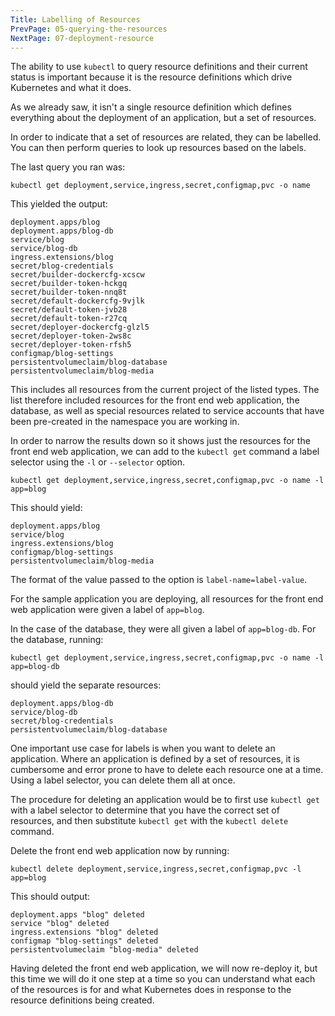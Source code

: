 ```yaml
---
Title: Labelling of Resources
PrevPage: 05-querying-the-resources
NextPage: 07-deployment-resource
---
```


The ability to use `kubectl` to query resource definitions and their current status is important because it is the resource definitions which drive Kubernetes and what it does.

As we already saw, it isn't a single resource definition which defines everything about the deployment of an application, but a set of resources.

In order to indicate that a set of resources are related, they can be labelled. You can then perform queries to look up resources based on the labels.

The last query you ran was:

```execute
kubectl get deployment,service,ingress,secret,configmap,pvc -o name
```

This yielded the output:

```
deployment.apps/blog
deployment.apps/blog-db
service/blog
service/blog-db
ingress.extensions/blog
secret/blog-credentials
secret/builder-dockercfg-xcscw
secret/builder-token-hckgq
secret/builder-token-nnq8t
secret/default-dockercfg-9vjlk
secret/default-token-jvb28
secret/default-token-r27cq
secret/deployer-dockercfg-glzl5
secret/deployer-token-2ws8c
secret/deployer-token-rfsh5
configmap/blog-settings
persistentvolumeclaim/blog-database
persistentvolumeclaim/blog-media
```

This includes all resources from the current project of the listed types. The list therefore included resources for the front end web application, the database, as well as special resources related to service accounts that have been pre-created in the namespace you are working in.

In order to narrow the results down so it shows just the resources for the front end web application, we can add to the `kubectl get` command a label selector using the `-l` or `--selector` option.

```execute
kubectl get deployment,service,ingress,secret,configmap,pvc -o name -l app=blog
```

This should yield:

```
deployment.apps/blog
service/blog
ingress.extensions/blog
configmap/blog-settings
persistentvolumeclaim/blog-media
```

The format of the value passed to the option is `label-name=label-value`.

For the sample application you are deploying, all resources for the front end web application were given a label of `app=blog`.

In the case of the database, they were all given a label of `app=blog-db`. For the database, running:

```execute
kubectl get deployment,service,ingress,secret,configmap,pvc -o name -l app=blog-db
```

should yield the separate resources:

```
deployment.apps/blog-db
service/blog-db
secret/blog-credentials
persistentvolumeclaim/blog-database
```

One important use case for labels is when you want to delete an application. Where an application is defined by a set of resources, it is cumbersome and error prone to have to delete each resource one at a time. Using a label selector, you can delete them all at once.

The procedure for deleting an application would be to first use `kubectl get` with a label selector to determine that you have the correct set of resources, and then substitute `kubectl get` with the `kubectl delete` command.

Delete the front end web application now by running:

```execute
kubectl delete deployment,service,ingress,secret,configmap,pvc -l app=blog
```

This should output:

```
deployment.apps "blog" deleted
service "blog" deleted
ingress.extensions "blog" deleted
configmap "blog-settings" deleted
persistentvolumeclaim "blog-media" deleted
```

Having deleted the front end web application, we will now re-deploy it, but this time we will do it one step at a time so you can understand what each of the resources is for and what Kubernetes does in response to the resource definitions being created.
